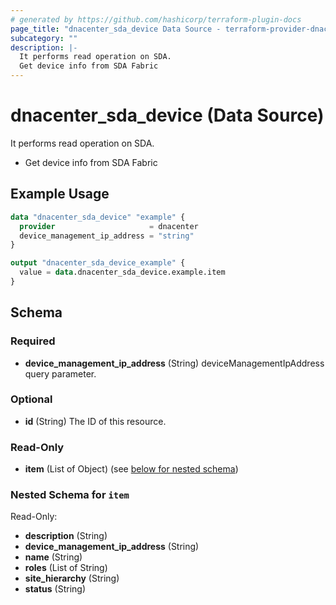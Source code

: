 ```yaml
---
# generated by https://github.com/hashicorp/terraform-plugin-docs
page_title: "dnacenter_sda_device Data Source - terraform-provider-dnacenter"
subcategory: ""
description: |-
  It performs read operation on SDA.
  Get device info from SDA Fabric
---
```


# dnacenter_sda_device (Data Source)

It performs read operation on SDA.

- Get device info from SDA Fabric

## Example Usage

```terraform
data "dnacenter_sda_device" "example" {
  provider                     = dnacenter
  device_management_ip_address = "string"
}

output "dnacenter_sda_device_example" {
  value = data.dnacenter_sda_device.example.item
}
```

<!-- schema generated by tfplugindocs -->
## Schema

### Required

- **device_management_ip_address** (String) deviceManagementIpAddress query parameter.

### Optional

- **id** (String) The ID of this resource.

### Read-Only

- **item** (List of Object) (see [below for nested schema](#nestedatt--item))

<a id="nestedatt--item"></a>
### Nested Schema for `item`

Read-Only:

- **description** (String)
- **device_management_ip_address** (String)
- **name** (String)
- **roles** (List of String)
- **site_hierarchy** (String)
- **status** (String)


